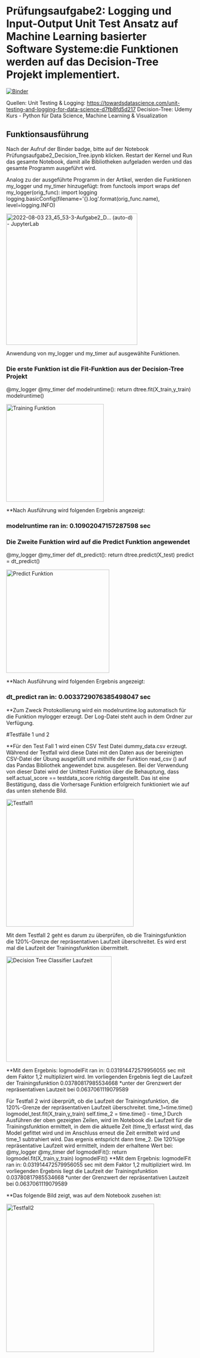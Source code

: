 # Prüfungsaufgabe2: Logging und Input-Output Unit Test Ansatz auf Machine Learning basierter Software Systeme:die Funktionen werden auf das Decision-Tree Projekt implementiert.



[![Binder](https://mybinder.org/badge_logo.svg)](https://mybinder.org/v2/gh/dimoua/Angleichung_Pruefungsaufgabe2.git/HEAD)

Quellen: Unit Testing & Logging: https://towardsdatascience.com/unit-testing-and-logging-for-data-science-d7fb8fd5d217 Decision-Tree: Udemy Kurs - Python für Data Science, Machine Learning & Visualization

## Funktionsausführung
Nach der Aufruf der Binder badge, bitte auf der Notebook Prüfungsaufgabe2_Decision_Tree.ipynb klicken. Restart der Kernel und Run das gesamte Notebook, damit alle Bibliotheken aufgeladen werden und das gesamte Programm ausgeführt wird.

Analog zu der ausgeführte Programm in der Artikel, werden die Funktionen my_logger und my_timer hinzugefügt: from functools import wraps def my_logger(orig_func): import logging logging.basicConfig(filename='{}.log'.format(orig_func.name), level=logging.INFO)

<img width="351" alt="2022-08-03 23_45_53-3-Aufgabe2_D… (auto-d) - JupyterLab" src="https://user-images.githubusercontent.com/62958158/182718616-1369bc6d-33a7-4db9-bf3b-0ad719c7acf5.png">


Anwendung von my_logger und my_timer auf ausgewählte Funktionen.

### Die erste Funktion ist die Fit-Funktion aus der Decision-Tree Projekt

 @my_logger
  @my_timer
   def modelruntime(): 
     return dtree.fit(X_train,y_train)
        modelruntime()

<img width="261" alt="Training Funktion" src="https://user-images.githubusercontent.com/62958158/184456441-60f3f29a-aa52-4245-9574-c35e4dc896ad.png">

**Nach Ausführung wird folgenden Ergebnis angezeigt: 

### modelruntime ran in: 0.10902047157287598 sec


### Die Zweite Funktion wird auf die Predict Funktion angewendet

@my_logger
@my_timer
def dt_predict():
    return dtree.predict(X_test)
predict = dt_predict()


<img width="276" alt="Predict Funktion" src="https://user-images.githubusercontent.com/62958158/184456468-9e7276cd-0df0-41f7-a234-de03da349d5d.png">


**Nach Ausführung wird folgenden Ergebnis angezeigt: 

### dt_predict ran in: 0.0033729076385498047 sec

**Zum Zweck Protokollierung wird ein modelruntime.log automatisch für die Funktion mylogger erzeugt. Der Log-Datei steht auch in dem Ordner zur Verfügung.


#Testfälle 1 und 2

**Für den Test Fall 1 wird einen CSV Test Datei dummy_data.csv erzeugt. Während der Testfall wird diese Datei mit den Daten aus der bereinigten CSV-Datei der Übung ausgefüllt und mithilfe der Funktion read_csv () auf das Pandas Bibliothek angewendet bzw. ausgelesen. Bei der Verwendung von dieser Datei wird der Unittest Funktion über die Behauptung, dass self.actual_score == testdata_score richtig dargestellt. Das ist eine Bestätigung, dass die Vorhersage Funktion erfolgreich funktioniert wie auf das unten stehende Bild.

<img width="341" alt="Testfall1" src="https://user-images.githubusercontent.com/62958158/184445974-68ea9eb1-8a8e-4155-a247-9aa41dcf7176.png">

Mit dem Testfall 2 geht es darum zu überprüfen, ob die Trainingsfunktion die 120%-Grenze der repräsentativen Laufzeit überschreitet. Es wird erst mal die Laufzeit der Trainingsfunktion übermittelt.

<img width="282" alt="Decision Tree Classifier Laufzeit" src="https://user-images.githubusercontent.com/62958158/184459914-c80083ca-5c10-4905-ab87-f29b446b67de.png">

 **Mit dem Ergebnis: logmodelFit ran in: 0.031914472579956055 sec mit dem Faktor 1,2 multipliziert wird. Im vorliegenden Ergebnis liegt die Laufzeit der Trainingsfunktion 0.03780817985534668 *unter der Grenzwert der repräsentativen Lautzeit bei 0.0637061119079589


Für Testfall 2 wird überprüft, ob die Laufzeit der Trainingsfunktion, die 120%-Grenze der repräsentativen Laufzeit überschreitet. time_1=time.time() logmodel_test.fit(X_train,y_train) self.time_2 = time.time() - time_1 Durch Ausführen der oben gezeigten Zeilen, wird im Notebook die Laufzeit für die Trainingsfunktion ermittelt, in dem die aktuelle Zeit (time_1) erfasst wird, das Model gefittet wird und im Anschluss erneut die Zeit ermittelt wird und time_1 subtrahiert wird. Das ergenis entspricht dann time_2. Die 120%ige repräsentative Laufzeit wird ermittelt, indem der erhaltene Wert bei: @my_logger @my_timer def logmodelFit(): return logmodel.fit(X_train,y_train) logmodelFit() **Mit dem Ergebnis: logmodelFit ran in: 0.031914472579956055 sec mit dem Faktor 1,2 multipliziert wird. Im vorliegenden Ergebnis liegt die Laufzeit der Trainingsfunktion 0.03780817985534668 *unter der Grenzwert der repräsentativen Lautzeit bei 0.0637061119079589

**Das folgende Bild zeigt, was auf dem Notebook zusehen ist:

<img width="396" alt="Testfall2" src="https://user-images.githubusercontent.com/62958158/184446193-7d9f25b8-8aa2-4db9-8a0b-c4673d3351df.png">

